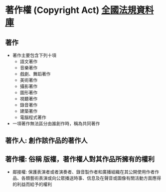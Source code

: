 # 著作權 (Copyright Act) [全國法規資料庫](https://law.moj.gov.tw/LawClass/LawAll.aspx?PCode=J0070017)
## 著作
  - 著作主要包含下列十項
    - 語文著作
    - 音樂著作
    - 戲劇、舞蹈著作
    - 美術著作
    - 攝影著作
    - 圖形著作
    - 視聽著作
    - 錄音著作
    - 建築著作
    - 電腦程式著作
  - 一項著作無法區分由誰創作時，稱為共同著作
## 著作人: 創作該作品的著作人
## 著作權: 俗稱 版權，著作權人對其作品所擁有的權利
   - 鄰接權: 保護表演者或者演奏者、錄音製作者和廣播組織在其公開使用作者作品、各類藝術表演或向公眾播送時事、信息及在聲音或圖像有關活動方面應得的利益而給予的權利
